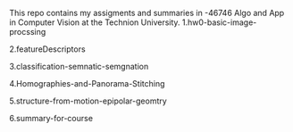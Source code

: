 This repo contains my assigments and summaries in  -46746  Algo and App in Computer Vision at the Technion University.
  1.hw0-basic-image-procssing
  
  2.featureDescriptors
  
  3.classification-semnatic-semgnation
  
  4.Homographies-and-Panorama-Stitching
  
  5.structure-from-motion-epipolar-geomtry
  
  6.summary-for-course
